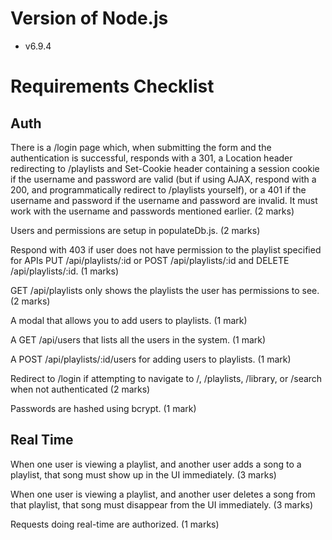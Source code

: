# Version of Node.js 
* v6.9.4

# Requirements Checklist
## Auth

There is a /login page which, when submitting the form and the authentication is successful, responds with a 301, a Location header redirecting to /playlists and Set-Cookie header containing a session cookie if the username and password are valid (but if using AJAX, respond with a 200, and programmatically redirect to /playlists yourself), or a 401 if the username and password if the username and password are invalid. It must work with the username and passwords mentioned earlier. (2 marks)

Users and permissions are setup in populateDb.js. (2 marks)

Respond with 403 if user does not have permission to the playlist specified for APIs PUT /api/playlists/:id or POST /api/playlists/:id and DELETE /api/playlists/:id. (1 marks)

GET /api/playlists only shows the playlists the user has permissions to see. (2 marks)

A modal that allows you to add users to playlists. (1 mark)

A GET /api/users that lists all the users in the system. (1 mark)

A POST /api/playlists/:id/users for adding users to playlists. (1 mark)

Redirect to /login if attempting to navigate to /, /playlists, /library, or /search when not authenticated (2 marks)

Passwords are hashed using bcrypt. (1 mark)

## Real Time

When one user is viewing a playlist, and another user adds a song to a playlist, that song must show up in the UI immediately. (3 marks)

When one user is viewing a playlist, and another user deletes a song from that playlist, that song must disappear from the UI immediately. (3 marks)

Requests doing real-time are authorized. (1 marks)